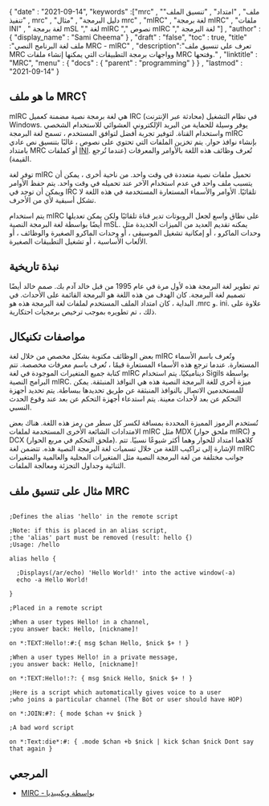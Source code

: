 {
  "date" : "2021-09-14", 
  "keywords" :["mrc" , "ملف" , "امتداد" , "تنسيق الملف" , "تنفيذ mrc" , "دليل البرمجة" , "مثال mrc" , "mIRC" , "لغة برمجة mIRC" , "ملفات INI" , " لغة برمجة mSL "," لغة mIRC "," نصوص mIRC "," لغة البرمجة "] ,
  "author" : {
    "display_name" : "Sami Cheema"
} ,
  "draft" : "false",
  "toc" : true,
  "title" :"ملف لغة البرنامج النصي MRC - mIRC" ,
  "description":"تعرف على تنسيق ملف MRC وواجهات برمجة التطبيقات التي يمكنها إنشاء ملفات MRC وفتحها." ,
  "linktitle" : "MRC",
  "menu" : {
    "docs" : {
      "parent" : "programming"
}
} ,
  "lastmod" : "2021-09-14"
}

## ما هو ملف MRC؟

mIRC هي لغة برمجة نصية مضمنة كعميل IRC (محادثة عبر الإنترنت) في نظام التشغيل Windows. يوفر وسيلة للحماية من البريد الإلكتروني العشوائي للاستخدام الشخصي واستخدام القناة. لتوفير تجربة أفضل لتوافق المستخدم ، تسمح لغة البرمجة mIRC بإنشاء نوافذ حوار. يتم تخزين الملفات التي تحتوي على نصوص ، غالبًا بتنسيق نص عادي بامتداد MRC أو كملفات [INI](/ar/system/ini/). تُعرف وظائف هذه اللغة بالأوامر والمعرفات (عندما تُرجع القيمة).

توفر لغة mIRC تحميل ملفات نصية متعددة في وقت واحد. من ناحية أخرى ، يمكن أن يتسبب ملف واحد في عدم استخدام الآخر عند تحميله في وقت واحد. يتم حفظ الأوامر ويمكن أن توجد في IRC تلقائيًا. الأوامر والأسماء المستعارة المستخدمة في هذه اللغة لا تشكل أسبقية لأي من الأحرف.

يتم استخدام mIRC على نطاق واسع لجعل الروبوتات تدير قناة تلقائيًا ولكن يمكن تعديلها أيضًا بواسطة لغة البرمجة النصية mSL. يمكنه تقديم العديد من الميزات الجديدة مثل وحدات الماكرو ، أو إمكانية تشغيل الموسيقى ، أو وحدات الماكرو الصغيرة والوظائف ، أو الألعاب الأساسية ، أو تشغيل التطبيقات الصغيرة.


## نبذة تاريخية ##

تم تطوير لغة البرمجة هذه لأول مرة في عام 1995 من قبل خالد آدم بك. صمم خالد أيضًا تصميم لغة البرمجة. كان الهدف من هذه اللغة هو البرمجة القائمة على الأحداث. في البداية ، كان امتداد الملف المستخدم لملفات لغة البرمجة هذه هو .mrc و. ini. علاوة على ذلك ، تم تطويره بموجب ترخيص برمجيات احتكارية.

## مواصفات تكنيكال ##

بعض الوظائف مكتوبة بشكل مخصص من خلال لغة mIRC وتُعرف باسم الأسماء المستعارة. عندما ترجع هذه الأسماء المستعارة قيمًا ، تُعرف باسم معرفات مخصصة. تتم كتابة جميع المتغيرات الموجودة في لغة mIRC ديناميكيًا. يتم استخدام Sigils بواسطة البرامج النصية mIRC. ميزة أخرى للغة البرمجة النصية هذه هي النوافذ المنبثقة. يمكن للمستخدمين الاتصال بالنوافذ المنبثقة عن طريق تحديدها ببساطة. يتم تحديد أجهزة التحكم عن بعد لأحداث معينة. يتم استدعاء أجهزة التحكم عن بعد عند وقوع الحدث النسبي.

تُستخدم الرموز المميزة المحددة بمسافة لكسر كل سطر من رمز هذه اللغة. هناك بعض الامتدادات الشائعة الأخرى المستخدمة لملفات mIRC مثل MDX (ملحق حوار mIRC) و DCX (ملحق التحكم في مربع الحوار). كلاهما امتداد للحوار وهما أكثر شيوعًا نسبيًا. تتم الإشارة إلى تراكيب اللغة من خلال تسميات لغة البرمجة النصية هذه. تتضمن لغة mIRC جوانب مختلفة من لغة البرمجة النصية مثل المتغيرات المحلية والعالمية والمتغيرات الثنائية وجداول التجزئة ومعالجة الملفات.


## مثال على تنسيق ملف MRC ##

```

;Defines the alias 'hello' in the remote script

;Note: if this is placed in an alias script,
;the 'alias' part must be removed (result: hello {)
;Usage: /hello

alias hello {

  ;Displays(/ar/echo) 'Hello World!' into the active window(-a)
  echo -a Hello World!

}

```

```
;Placed in a remote script

;When a user types Hello! in a channel,
;you answer back: Hello, [nickname]!

on *:TEXT:Hello!:#:{ msg $chan Hello, $nick $+ ! }

;When a user types Hello! in a private message,
;you answer back: Hello, [nickname]!

on *:TEXT:Hello!:?: { msg $nick Hello, $nick $+ ! }

;Here is a script which automatically gives voice to a user
;who joins a particular channel (The Bot or user should have HOP)

on *:JOIN:#?: { mode $chan +v $nick }

;A bad word script

on *:Text:die*:#: { .mode $chan +b $nick | kick $chan $nick Dont say that again }

```

## المرجعي ##

* [MIRC - بواسطة ويكيبيديا](https://en.wikipedia.org/wiki/MIRC_scripting_language)



